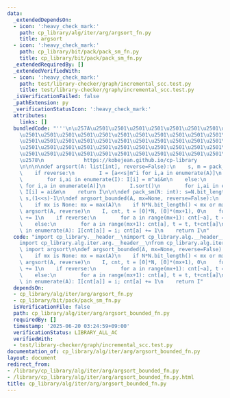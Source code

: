 ```yaml
---
data:
  _extendedDependsOn:
  - icon: ':heavy_check_mark:'
    path: cp_library/alg/iter/arg/argsort_fn.py
    title: argsort
  - icon: ':heavy_check_mark:'
    path: cp_library/bit/pack/pack_sm_fn.py
    title: cp_library/bit/pack/pack_sm_fn.py
  _extendedRequiredBy: []
  _extendedVerifiedWith:
  - icon: ':heavy_check_mark:'
    path: test/library-checker/graph/incremental_scc.test.py
    title: test/library-checker/graph/incremental_scc.test.py
  _isVerificationFailed: false
  _pathExtension: py
  _verificationStatusIcon: ':heavy_check_mark:'
  attributes:
    links: []
  bundledCode: "'''\n\u257A\u2501\u2501\u2501\u2501\u2501\u2501\u2501\u2501\u2501\u2501\
    \u2501\u2501\u2501\u2501\u2501\u2501\u2501\u2501\u2501\u2501\u2501\u2501\u2501\
    \u2501\u2501\u2501\u2501\u2501\u2501\u2501\u2501\u2501\u2501\u2501\u2501\u2501\
    \u2501\u2501\u2501\u2501\u2501\u2501\u2501\u2501\u2501\u2501\u2501\u2501\u2501\
    \u2501\u2501\u2501\u2501\u2501\u2501\u2501\u2501\u2501\u2501\u2501\u2501\u2501\
    \u2578\n             https://kobejean.github.io/cp-library               \n'''\n\
    \n\n\n\ndef argsort(A: list[int], reverse=False):\n    s, m = pack_sm(len(A))\n\
    \    if reverse:\n        I = [a<<s|m^i for i,a in enumerate(A)]\n        I.sort(reverse=True)\n\
    \        for i,ai in enumerate(I): I[i] = m^ai&m\n    else:\n        I = [a<<s|i\
    \ for i,a in enumerate(A)]\n        I.sort()\n        for i,ai in enumerate(I):\
    \ I[i] = ai&m\n    return I\n\n\ndef pack_sm(N: int): s=N.bit_length(); return\
    \ s,(1<<s)-1\n\ndef argsort_bounded(A, mx=None, reverse=False):\n    N = len(A)\n\
    \    if mx is None: mx = max(A)\n    if N*N.bit_length() < mx or mx < 1000: return\
    \ argsort(A, reverse)\n    I, cnt, t = [0]*N, [0]*(mx+1), 0\n    for a in A: cnt[a]\
    \ += 1\n    if reverse:\n        for a in range(mx+1): cnt[~a], t = t, t+cnt[~a]\n\
    \    else:\n        for a in range(mx+1): cnt[a], t = t, t+cnt[a]\n    for i,a\
    \ in enumerate(A): I[cnt[a]] = i; cnt[a] += 1\n    return I\n"
  code: "import cp_library.__header__\nimport cp_library.alg.__header__\nimport cp_library.alg.iter.__header__\n\
    import cp_library.alg.iter.arg.__header__\nfrom cp_library.alg.iter.arg.argsort_fn\
    \ import argsort\n\ndef argsort_bounded(A, mx=None, reverse=False):\n    N = len(A)\n\
    \    if mx is None: mx = max(A)\n    if N*N.bit_length() < mx or mx < 1000: return\
    \ argsort(A, reverse)\n    I, cnt, t = [0]*N, [0]*(mx+1), 0\n    for a in A: cnt[a]\
    \ += 1\n    if reverse:\n        for a in range(mx+1): cnt[~a], t = t, t+cnt[~a]\n\
    \    else:\n        for a in range(mx+1): cnt[a], t = t, t+cnt[a]\n    for i,a\
    \ in enumerate(A): I[cnt[a]] = i; cnt[a] += 1\n    return I"
  dependsOn:
  - cp_library/alg/iter/arg/argsort_fn.py
  - cp_library/bit/pack/pack_sm_fn.py
  isVerificationFile: false
  path: cp_library/alg/iter/arg/argsort_bounded_fn.py
  requiredBy: []
  timestamp: '2025-06-20 03:24:59+09:00'
  verificationStatus: LIBRARY_ALL_AC
  verifiedWith:
  - test/library-checker/graph/incremental_scc.test.py
documentation_of: cp_library/alg/iter/arg/argsort_bounded_fn.py
layout: document
redirect_from:
- /library/cp_library/alg/iter/arg/argsort_bounded_fn.py
- /library/cp_library/alg/iter/arg/argsort_bounded_fn.py.html
title: cp_library/alg/iter/arg/argsort_bounded_fn.py
---
```

